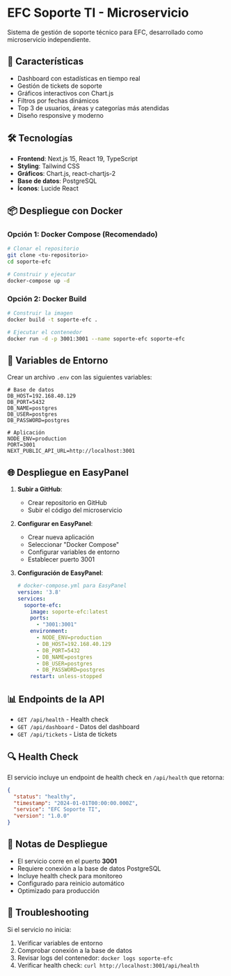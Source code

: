 # EFC Soporte TI - Microservicio

Sistema de gestión de soporte técnico para EFC, desarrollado como microservicio independiente.

## 🚀 Características

- Dashboard con estadísticas en tiempo real
- Gestión de tickets de soporte
- Gráficos interactivos con Chart.js
- Filtros por fechas dinámicos
- Top 3 de usuarios, áreas y categorías más atendidas
- Diseño responsive y moderno

## 🛠️ Tecnologías

- **Frontend**: Next.js 15, React 19, TypeScript
- **Styling**: Tailwind CSS
- **Gráficos**: Chart.js, react-chartjs-2
- **Base de datos**: PostgreSQL
- **Íconos**: Lucide React

## 📦 Despliegue con Docker

### Opción 1: Docker Compose (Recomendado)

```bash
# Clonar el repositorio
git clone <tu-repositorio>
cd soporte-efc

# Construir y ejecutar
docker-compose up -d
```

### Opción 2: Docker Build

```bash
# Construir la imagen
docker build -t soporte-efc .

# Ejecutar el contenedor
docker run -d -p 3001:3001 --name soporte-efc soporte-efc
```

## 🔧 Variables de Entorno

Crear un archivo `.env` con las siguientes variables:

```env
# Base de datos
DB_HOST=192.168.40.129
DB_PORT=5432
DB_NAME=postgres
DB_USER=postgres
DB_PASSWORD=postgres

# Aplicación
NODE_ENV=production
PORT=3001
NEXT_PUBLIC_API_URL=http://localhost:3001
```

## 🌐 Despliegue en EasyPanel

1. **Subir a GitHub**:
   - Crear repositorio en GitHub
   - Subir el código del microservicio

2. **Configurar en EasyPanel**:
   - Crear nueva aplicación
   - Seleccionar "Docker Compose"
   - Configurar variables de entorno
   - Establecer puerto 3001

3. **Configuración de EasyPanel**:
   ```yaml
   # docker-compose.yml para EasyPanel
   version: '3.8'
   services:
     soporte-efc:
       image: soporte-efc:latest
       ports:
         - "3001:3001"
       environment:
         - NODE_ENV=production
         - DB_HOST=192.168.40.129
         - DB_PORT=5432
         - DB_NAME=postgres
         - DB_USER=postgres
         - DB_PASSWORD=postgres
       restart: unless-stopped
   ```

## 📊 Endpoints de la API

- `GET /api/health` - Health check
- `GET /api/dashboard` - Datos del dashboard
- `GET /api/tickets` - Lista de tickets

## 🔍 Health Check

El servicio incluye un endpoint de health check en `/api/health` que retorna:

```json
{
  "status": "healthy",
  "timestamp": "2024-01-01T00:00:00.000Z",
  "service": "EFC Soporte TI",
  "version": "1.0.0"
}
```

## 📝 Notas de Despliegue

- El servicio corre en el puerto **3001**
- Requiere conexión a la base de datos PostgreSQL
- Incluye health check para monitoreo
- Configurado para reinicio automático
- Optimizado para producción

## 🐛 Troubleshooting

Si el servicio no inicia:

1. Verificar variables de entorno
2. Comprobar conexión a la base de datos
3. Revisar logs del contenedor: `docker logs soporte-efc`
4. Verificar health check: `curl http://localhost:3001/api/health`